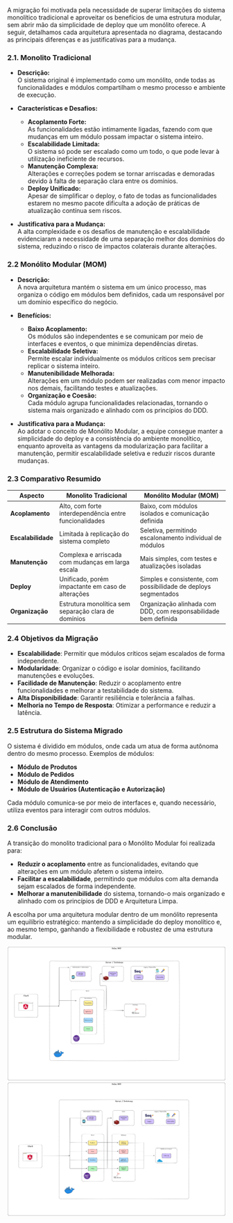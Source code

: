 A migração foi motivada pela necessidade de superar limitações do sistema monolítico tradicional e aproveitar os benefícios de uma estrutura modular, sem abrir mão da simplicidade de deploy que um monólito oferece. A seguir, detalhamos cada arquitetura apresentada no diagrama, destacando as principais diferenças e as justificativas para a mudança.

### 2.1. Monolito Tradicional

- **Descrição:**  
  O sistema original é implementado como um monólito, onde todas as funcionalidades e módulos compartilham o mesmo processo e ambiente de execução.

- **Características e Desafios:**
   - **Acoplamento Forte:**  
     As funcionalidades estão intimamente ligadas, fazendo com que mudanças em um módulo possam impactar o sistema inteiro.
   - **Escalabilidade Limitada:**  
     O sistema só pode ser escalado como um todo, o que pode levar à utilização ineficiente de recursos.
   - **Manutenção Complexa:**  
     Alterações e correções podem se tornar arriscadas e demoradas devido à falta de separação clara entre os domínios.
   - **Deploy Unificado:**  
     Apesar de simplificar o deploy, o fato de todas as funcionalidades estarem no mesmo pacote dificulta a adoção de práticas de atualização contínua sem riscos.

- **Justificativa para a Mudança:**  
  A alta complexidade e os desafios de manutenção e escalabilidade evidenciaram a necessidade de uma separação melhor dos domínios do sistema, reduzindo o risco de impactos colaterais durante alterações.

### 2.2 Monólito Modular (MOM)

- **Descrição:**  
  A nova arquitetura mantém o sistema em um único processo, mas organiza o código em módulos bem definidos, cada um responsável por um domínio específico do negócio.

- **Benefícios:**
   - **Baixo Acoplamento:**  
     Os módulos são independentes e se comunicam por meio de interfaces e eventos, o que minimiza dependências diretas.
   - **Escalabilidade Seletiva:**  
     Permite escalar individualmente os módulos críticos sem precisar replicar o sistema inteiro.
   - **Manutenibilidade Melhorada:**  
     Alterações em um módulo podem ser realizadas com menor impacto nos demais, facilitando testes e atualizações.
   - **Organização e Coesão:**  
     Cada módulo agrupa funcionalidades relacionadas, tornando o sistema mais organizado e alinhado com os princípios do DDD.

- **Justificativa para a Mudança:**  
  Ao adotar o conceito de Monólito Modular, a equipe consegue manter a simplicidade do deploy e a consistência do ambiente monolítico, enquanto aproveita as vantagens da modularização para facilitar a manutenção, permitir escalabilidade seletiva e reduzir riscos durante mudanças.

### 2.3 Comparativo Resumido

| Aspecto               | Monolito Tradicional                                | Monólito Modular (MOM)                          |
| --------------------- | --------------------------------------------------- | ------------------------------------------------ |
| **Acoplamento**       | Alto, com forte interdependência entre funcionalidades | Baixo, com módulos isolados e comunicação definida |
| **Escalabilidade**    | Limitada à replicação do sistema completo           | Seletiva, permitindo escalonamento individual de módulos |
| **Manutenção**        | Complexa e arriscada com mudanças em larga escala     | Mais simples, com testes e atualizações isoladas   |
| **Deploy**            | Unificado, porém impactante em caso de alterações      | Simples e consistente, com possibilidade de deploys segmentados |
| **Organização**       | Estrutura monolítica sem separação clara de domínios    | Organização alinhada com DDD, com responsabilidade bem definida |

### 2.4 Objetivos da Migração

- **Escalabilidade**: Permitir que módulos críticos sejam escalados de forma independente.
- **Modularidade**: Organizar o código e isolar domínios, facilitando manutenções e evoluções.
- **Facilidade de Manutenção**: Reduzir o acoplamento entre funcionalidades e melhorar a testabilidade do sistema.
- **Alta Disponibilidade**: Garantir resiliência e tolerância a falhas.
- **Melhoria no Tempo de Resposta**: Otimizar a performance e reduzir a latência.

### 2.5 Estrutura do Sistema Migrado

O sistema é dividido em módulos, onde cada um atua de forma autônoma dentro do mesmo processo. Exemplos de módulos:
- **Módulo de Produtos**
- **Módulo de Pedidos**
- **Módulo de Atendimento**
- **Módulo de Usuários (Autenticação e Autorização)**

Cada módulo comunica-se por meio de interfaces e, quando necessário, utiliza eventos para interagir com outros módulos.

### 2.6 Conclusão

A transição do monolito tradicional para o Monólito Modular foi realizada para:

- **Reduzir o acoplamento** entre as funcionalidades, evitando que alterações em um módulo afetem o sistema inteiro.
- **Facilitar a escalabilidade**, permitindo que módulos com alta demanda sejam escalados de forma independente.
- **Melhorar a manutenibilidade** do sistema, tornando-o mais organizado e alinhado com os princípios de DDD e Arquitetura Limpa.

A escolha por uma arquitetura modular dentro de um monólito representa um equilíbrio estratégico: mantendo a simplicidade do deploy monolítico e, ao mesmo tempo, ganhando a flexibilidade e robustez de uma estrutura modular.

![Diagrama de Arquitetura do Monólito](analyses/umls/architectures/diagrama-de-arquitetura-monolito.png)
![Diagrama de Arquitetura do Monólito Modular](analyses/umls/architectures/diagrama-de-arquitetura-monolito-modular.png)